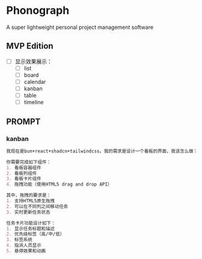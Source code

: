 # Phonograph

A super lightweight personal project management software

## MVP Edition

- [ ] 显示效果展示：
  - [ ] list
  - [ ] board
  - [ ] calendar
  - [ ] kanban
  - [ ] table
  - [ ] timeline

## PROMPT

### kanban

```markdown
我现在是bun+react+shadcn+tailwindcss。我的需求是设计一个看板的界面，我该怎么做？

你需要完成如下组件：
1. 看板容器组件
2. 看板列组件
3. 看板卡片组件
4. 拖拽功能（使用HTML5 drag and drop API）

其中，拖拽的要求是：
1. 支持HTML5原生拖拽
2. 可以在不同列之间移动任务
3. 实时更新任务状态

任务卡片功能设计如下：
1. 显示任务标题和描述
2. 优先级标签（高/中/低）
3. 标签系统
4. 指派人员显示
5. 悬停效果和动画
```
